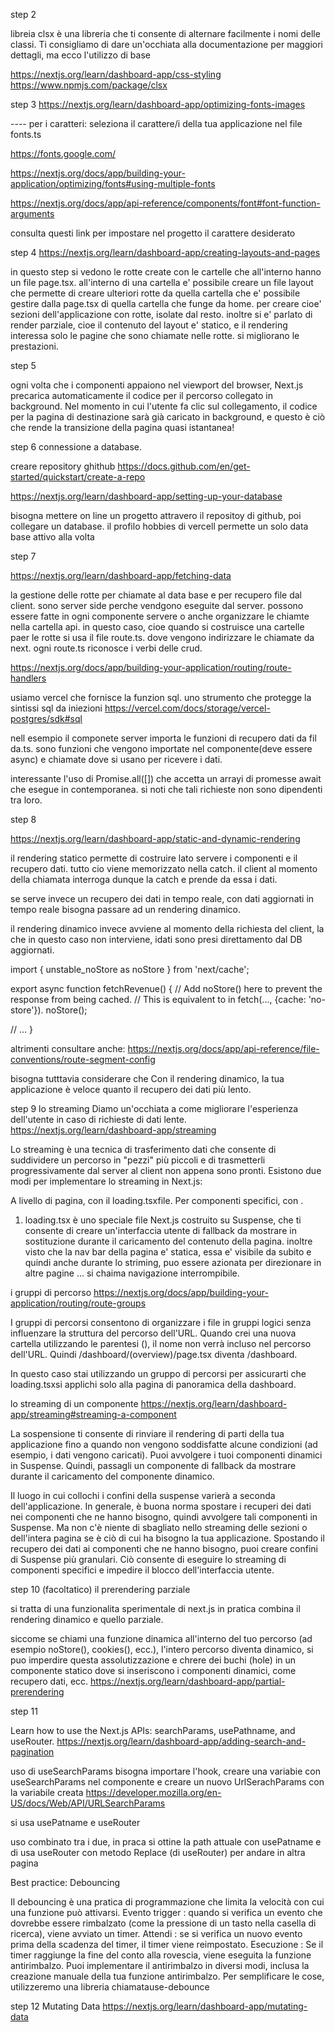 step 2

libreia clsx è una libreria che ti consente di alternare facilmente i nomi delle classi. Ti consigliamo di dare un'occhiata alla documentazione per maggiori dettagli, ma ecco l'utilizzo di base

https://nextjs.org/learn/dashboard-app/css-styling
https://www.npmjs.com/package/clsx


step 3 
https://nextjs.org/learn/dashboard-app/optimizing-fonts-images

---- per i caratteri:
seleziona il carattere/i della tua applicazione nel file fonts.ts

https://fonts.google.com/

https://nextjs.org/docs/app/building-your-application/optimizing/fonts#using-multiple-fonts

https://nextjs.org/docs/app/api-reference/components/font#font-function-arguments

consulta questi link per impostare nel progetto il carattere desiderato

step 4
https://nextjs.org/learn/dashboard-app/creating-layouts-and-pages

in questo step si vedono le rotte create con le cartelle che all'interno hanno un file page.tsx. all'interno di una cartella e' possibile creare un file layout che permette di creare ulteriori rotte da quella cartella che e' possibile gestire dalla page.tsx di quella cartella che funge da home. per creare cioe' sezioni dell'applicazione con rotte, isolate dal resto. inoltre si e' parlato di render parziale, cioe il contenuto del layout e' statico, e il rendering interessa solo le pagine che sono chiamate nelle rotte. si migliorano le prestazioni.

step 5

ogni volta che <Link>i componenti appaiono nel viewport del browser, Next.js precarica automaticamente il codice per il percorso collegato in background. Nel momento in cui l'utente fa clic sul collegamento, il codice per la pagina di destinazione sarà già caricato in background, e questo è ciò che rende la transizione della pagina quasi istantanea!

step 6 connessione a database. 

creare repository ghithub
https://docs.github.com/en/get-started/quickstart/create-a-repo


https://nextjs.org/learn/dashboard-app/setting-up-your-database

bisogna mettere on line un progetto attravero il repositoy di github, poi collegare un database. il profilo hobbies di vercell permette un solo data base attivo alla volta

step 7 

https://nextjs.org/learn/dashboard-app/fetching-data

la gestione delle rotte per chiamate al data base e per recupero file dal client. sono server side perche vendgono eseguite dal server. possono essere fatte in ogni componente servere o anche organizzare le chiamte nella cartella api. in questo caso, cioe quando si costruisce una cartelle paer le rotte si usa il file route.ts. dove vengono indirizzare le chiamate da next. ogni route.ts riconosce i verbi delle crud. 

https://nextjs.org/docs/app/building-your-application/routing/route-handlers


usiamo vercel che fornisce la funzion sql. uno strumento che protegge la sintissi sql da iniezioni
https://vercel.com/docs/storage/vercel-postgres/sdk#sql

nell esempio il componete server importa le funzioni di recupero dati da fil da.ts. sono funzioni che vengono importate nel componente(deve essere async) e chiamate dove si usano per ricevere i dati.

interessante l'uso di Promise.all([]) che accetta un arrayi di promesse await che esegue in contemporanea. si noti che tali richieste non sono dipendenti tra loro.


step 8 

https://nextjs.org/learn/dashboard-app/static-and-dynamic-rendering

il rendering statico permette di costruire lato servere i componenti e il recupero dati. tutto cio viene memorizzato nella catch. il client al momento della chiamata interroga dunque la catch e prende da essa i dati.

se serve invece un recupero dei dati in tempo reale, con dati aggiornati in tempo reale bisogna passare ad un rendering dinamico.

il rendering dinamico invece avviene al momento della richiesta del client, la che in questo caso non interviene, idati sono presi direttamento dal DB aggiornati.

import { unstable_noStore as noStore } from 'next/cache';
 
export async function fetchRevenue() {
  // Add noStore() here to prevent the response from being cached.
  // This is equivalent to in fetch(..., {cache: 'no-store'}).
  noStore();
 
  // ...
}

altrimenti consultare anche:
https://nextjs.org/docs/app/api-reference/file-conventions/route-segment-config

bisogna tutttavia considerare che Con il rendering dinamico, la tua applicazione è veloce quanto il recupero dei dati più lento.

step 9 lo streaming
Diamo un'occhiata a come migliorare l'esperienza dell'utente in caso di richieste di dati lente.
https://nextjs.org/learn/dashboard-app/streaming

Lo streaming è una tecnica di trasferimento dati che consente di suddividere un percorso in "pezzi" più piccoli e di trasmetterli progressivamente dal server al client non appena sono pronti.
Esistono due modi per implementare lo streaming in Next.js:

A livello di pagina, con il loading.tsxfile.
Per componenti specifici, con <Suspense>.
1. loading.tsx è uno speciale file Next.js costruito su Suspense, che ti consente di creare un'interfaccia utente di fallback da mostrare in sostituzione durante il caricamento del contenuto della pagina. inoltre visto che la nav bar della pagina e' statica, essa e' visibile da subito e quindi anche durante lo striming, puo essere azionata per direzionare in altre pagine ... si chaima navigazione interrompibile.

i gruppi di percorso 
https://nextjs.org/docs/app/building-your-application/routing/route-groups

I gruppi di percorsi consentono di organizzare i file in gruppi logici senza influenzare la struttura del percorso dell'URL. Quando crei una nuova cartella utilizzando le parentesi (), il nome non verrà incluso nel percorso dell'URL. Quindi /dashboard/(overview)/page.tsx diventa /dashboard.

In questo caso stai utilizzando un gruppo di percorsi per assicurarti che loading.tsxsi applichi solo alla pagina di panoramica della dashboard. 

lo streaming di un componente
https://nextjs.org/learn/dashboard-app/streaming#streaming-a-component

La sospensione ti consente di rinviare il rendering di parti della tua applicazione fino a quando non vengono soddisfatte alcune condizioni (ad esempio, i dati vengono caricati). Puoi avvolgere i tuoi componenti dinamici in Suspense. Quindi, passagli un componente di fallback da mostrare durante il caricamento del componente dinamico.

Il luogo in cui collochi i confini della suspense varierà a seconda dell'applicazione. In generale, è buona norma spostare i recuperi dei dati nei componenti che ne hanno bisogno, quindi avvolgere tali componenti in Suspense. Ma non c'è niente di sbagliato nello streaming delle sezioni o dell'intera pagina se è ciò di cui ha bisogno la tua applicazione.
Spostando il recupero dei dati ai componenti che ne hanno bisogno, puoi creare confini di Suspense più granulari. Ciò consente di eseguire lo streaming di componenti specifici e impedire il blocco dell'interfaccia utente.

step 10 (facoltatico) il prerendering parziale

si tratta di una funzionalita sperimentale di next.js in pratica combina il rendering dinamico e quello parziale.

siccome  se chiami una funzione dinamica all'interno del tuo percorso (ad esempio noStore(), cookies(), ecc.), l'intero percorso diventa dinamico, si puo imperdire questa assolutizzazione e chrere dei buchi (hole) in un componente statico dove si inseriscono i componenti dinamici, come recupero dati, ecc.
https://nextjs.org/learn/dashboard-app/partial-prerendering

step 11

Learn how to use the Next.js APIs: searchParams, usePathname, and useRouter.
https://nextjs.org/learn/dashboard-app/adding-search-and-pagination

uso di useSearchParams
bisogna importare l'hook, creare una variabie con useSearchParams nel componente e creare un nuovo UrlSerachParams con la variabile creata
https://developer.mozilla.org/en-US/docs/Web/API/URLSearchParams

si usa usePatname e useRouter

uso combinato tra i due, in praca si ottine la path attuale con usePatname e di usa useRouter con metodo Replace (di useRouter) per andare in altra pagina

Best practice: Debouncing

Il debouncing è una pratica di programmazione che limita la velocità con cui una funzione può attivarsi. 
Evento trigger : quando si verifica un evento che dovrebbe essere rimbalzato (come la pressione di un tasto nella casella di ricerca), viene avviato un timer.
Attendi : se si verifica un nuovo evento prima della scadenza del timer, il timer viene reimpostato.
Esecuzione : Se il timer raggiunge la fine del conto alla rovescia, viene eseguita la funzione antirimbalzo.
Puoi implementare il antirimbalzo in diversi modi, inclusa la creazione manuale della tua funzione antirimbalzo. Per semplificare le cose, utilizzeremo una libreria chiamatause-debounce


step 12 Mutating Data
https://nextjs.org/learn/dashboard-app/mutating-data